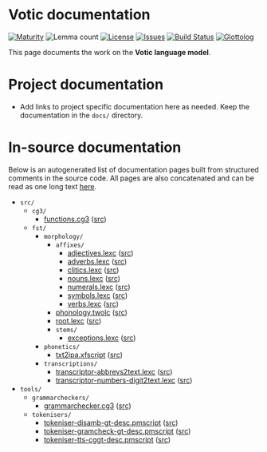 # Votic documentation

[![Maturity](https://img.shields.io/endpoint?url=https%3A%2F%2Fraw.githubusercontent.com%2Fgiellalt%2Flang-vot%2Fgh-pages%2Fmaturity.json)](https://giellalt.github.io/MaturityClassification.html)
![Lemma count](https://img.shields.io/endpoint?url=https%3A%2F%2Fraw.githubusercontent.com%2Fgiellalt%2Flang-vot%2Fgh-pages%2Flemmacount.json)
[![License](https://img.shields.io/github/license/giellalt/lang-vot)](https://github.com/giellalt/lang-vot/blob/main/LICENSE)
[![Issues](https://img.shields.io/github/issues/giellalt/lang-vot)](https://github.com/giellalt/lang-vot/issues)
[![Build Status](https://builds.giellalt.org/api/badge/lang-vot?label=CI)](https://builds.giellalt.org/pipelines/lang-vot/builds/latest)
[![Glottolog](https://img.shields.io/badge/Glottolog-green)](https://glottolog.org/resource/languoid/id/voti1245)

This page documents the work on the **Votic language model**. 

# Project documentation

* Add links to project specific documentation here as needed. Keep the documentation in the `docs/` directory.

# In-source documentation

Below is an autogenerated list of documentation pages built from structured comments in the source code. All pages are also concatenated and can be read as one long text [here](vot.md).

* `src/`
    * `cg3/`
        * [functions.cg3](src-cg3-functions.cg3.html) ([src](https://github.com/giellalt/lang-vot/blob/main/src/cg3/functions.cg3))
    * `fst/`
        * `morphology/`
            * `affixes/`
                * [adjectives.lexc](src-fst-morphology-affixes-adjectives.lexc.html) ([src](https://github.com/giellalt/lang-vot/blob/main/src/fst/morphology/affixes/adjectives.lexc))
                * [adverbs.lexc](src-fst-morphology-affixes-adverbs.lexc.html) ([src](https://github.com/giellalt/lang-vot/blob/main/src/fst/morphology/affixes/adverbs.lexc))
                * [clitics.lexc](src-fst-morphology-affixes-clitics.lexc.html) ([src](https://github.com/giellalt/lang-vot/blob/main/src/fst/morphology/affixes/clitics.lexc))
                * [nouns.lexc](src-fst-morphology-affixes-nouns.lexc.html) ([src](https://github.com/giellalt/lang-vot/blob/main/src/fst/morphology/affixes/nouns.lexc))
                * [numerals.lexc](src-fst-morphology-affixes-numerals.lexc.html) ([src](https://github.com/giellalt/lang-vot/blob/main/src/fst/morphology/affixes/numerals.lexc))
                * [symbols.lexc](src-fst-morphology-affixes-symbols.lexc.html) ([src](https://github.com/giellalt/lang-vot/blob/main/src/fst/morphology/affixes/symbols.lexc))
                * [verbs.lexc](src-fst-morphology-affixes-verbs.lexc.html) ([src](https://github.com/giellalt/lang-vot/blob/main/src/fst/morphology/affixes/verbs.lexc))
            * [phonology.twolc](src-fst-morphology-phonology.twolc.html) ([src](https://github.com/giellalt/lang-vot/blob/main/src/fst/morphology/phonology.twolc))
            * [root.lexc](src-fst-morphology-root.lexc.html) ([src](https://github.com/giellalt/lang-vot/blob/main/src/fst/morphology/root.lexc))
            * `stems/`
                * [exceptions.lexc](src-fst-morphology-stems-exceptions.lexc.html) ([src](https://github.com/giellalt/lang-vot/blob/main/src/fst/morphology/stems/exceptions.lexc))
        * `phonetics/`
            * [txt2ipa.xfscript](src-fst-phonetics-txt2ipa.xfscript.html) ([src](https://github.com/giellalt/lang-vot/blob/main/src/fst/phonetics/txt2ipa.xfscript))
        * `transcriptions/`
            * [transcriptor-abbrevs2text.lexc](src-fst-transcriptions-transcriptor-abbrevs2text.lexc.html) ([src](https://github.com/giellalt/lang-vot/blob/main/src/fst/transcriptions/transcriptor-abbrevs2text.lexc))
            * [transcriptor-numbers-digit2text.lexc](src-fst-transcriptions-transcriptor-numbers-digit2text.lexc.html) ([src](https://github.com/giellalt/lang-vot/blob/main/src/fst/transcriptions/transcriptor-numbers-digit2text.lexc))
* `tools/`
    * `grammarcheckers/`
        * [grammarchecker.cg3](tools-grammarcheckers-grammarchecker.cg3.html) ([src](https://github.com/giellalt/lang-vot/blob/main/tools/grammarcheckers/grammarchecker.cg3))
    * `tokenisers/`
        * [tokeniser-disamb-gt-desc.pmscript](tools-tokenisers-tokeniser-disamb-gt-desc.pmscript.html) ([src](https://github.com/giellalt/lang-vot/blob/main/tools/tokenisers/tokeniser-disamb-gt-desc.pmscript))
        * [tokeniser-gramcheck-gt-desc.pmscript](tools-tokenisers-tokeniser-gramcheck-gt-desc.pmscript.html) ([src](https://github.com/giellalt/lang-vot/blob/main/tools/tokenisers/tokeniser-gramcheck-gt-desc.pmscript))
        * [tokeniser-tts-cggt-desc.pmscript](tools-tokenisers-tokeniser-tts-cggt-desc.pmscript.html) ([src](https://github.com/giellalt/lang-vot/blob/main/tools/tokenisers/tokeniser-tts-cggt-desc.pmscript))
